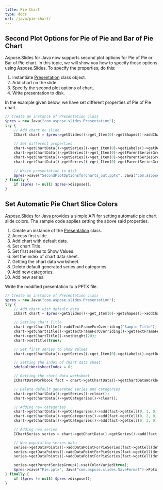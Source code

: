 ```yaml
---
title: Pie Chart
type: docs
url: /java/pie-chart/
---
```


## **Second Plot Options for Pie of Pie and Bar of Pie Chart**
Aspose.Slides for Java now supports second plot options for Pie of Pie or Bar of Pie chart. In this topic, we will show you how to specify those options using Aspose.Slides. To specify the properties, do this:

1. Instantiate [Presentation](https://apireference.aspose.com/slides/java/com.aspose.slides/Presentation) class object.
1. Add chart on the slide.
1. Specify the second plot options of chart.
1. Write presentation to disk.

In the example given below, we have set different properties of Pie of Pie chart.

```php
// Create an instance of Presentation class
$pres = new Java("com.aspose.slides.Presentation");
try {
    // Add chart on slide
    IChart chart = $pres->getSlides()->get_Item(0)->getShapes()->addChart(ChartType.PieOfPie, 50, 50, 500, 400);
    
    // Set different properties
    chart->getChartData()->getSeries()->get_Item(0)->getLabels()->getDefaultDataLabelFormat()->setShowValue(true);
    chart->getChartData()->getSeries()->get_Item(0)->getParentSeriesGroup()->setSecondPieSize(149);
    chart->getChartData()->getSeries()->get_Item(0)->getParentSeriesGroup()->setPieSplitBy(PieSplitType.ByPercentage);
    chart->getChartData()->getSeries()->get_Item(0)->getParentSeriesGroup()->setPieSplitPosition(53);
    
    // Write presentation to disk
    $pres->save("SecondPlotOptionsforCharts_out.pptx", Java("com.aspose.slides.SaveFormat")->Pptx);
} finally {
    if ($pres != null) $pres->dispose();
}
```

## **Set Automatic Pie Chart Slice Colors**
Aspose.Slides for Java provides a simple API for setting automatic pie chart slide colors. The sample code applies setting the above said properties.

1. Create an instance of the [Presentation](https://apireference.aspose.com/slides/java/com.aspose.slides/Presentation) class.
1. Access first slide.
1. Add chart with default data.
1. Set chart Title.
1. Set first series to Show Values.
1. Set the index of chart data sheet.
1. Getting the chart data worksheet.
1. Delete default generated series and categories.
1. Add new categories.
1. Add new series.

Write the modified presentation to a PPTX file.

```php
// Create an instance of Presentation class
$pres = new Java("com.aspose.slides.Presentation");
try {
    // Add chart with default data
    IChart chart = $pres->getSlides()->get_Item(0)->getShapes()->addChart(ChartType.Pie, 100, 100, 400, 400);

    // Setting chart Title
    chart->getChartTitle()->addTextFrameForOverriding("Sample Title");
    chart->getChartTitle()->getTextFrameForOverriding()->getTextFrameFormat()->setCenterText(NullableBool.True);
    chart->getChartTitle()->setHeight(20);
    chart->setTitle(true);

    // Set first series to Show Values
    chart->getChartData()->getSeries()->get_Item(0)->getLabels()->getDefaultDataLabelFormat()->setShowValue(true);

    // Setting the index of chart data sheet
    $defaultWorksheetIndex = 0;

    // Getting the chart data worksheet
    IChartDataWorkbook fact = chart->getChartData()->getChartDataWorkbook();

    // Delete default generated series and categories
    chart->getChartData()->getSeries()->clear();
    chart->getChartData()->getCategories()->clear();

    // Adding new categories
    chart->getChartData()->getCategories()->add(fact->getCell(0, 1, 0, "First Qtr"));
    chart->getChartData()->getCategories()->add(fact->getCell(0, 2, 0, "2nd Qtr"));
    chart->getChartData()->getCategories()->add(fact->getCell(0, 3, 0, "3rd Qtr"));

    // Adding new series
    IChartSeries series = chart->getChartData()->getSeries()->add(fact->getCell(0, 0, 1, "Series 1"), chart->getType());

    // Now populating series data
    series->getDataPoints()->addDataPointForPieSeries(fact->getCell(defaultWorksheetIndex, 1, 1, 20));
    series->getDataPoints()->addDataPointForPieSeries(fact->getCell(defaultWorksheetIndex, 2, 1, 50));
    series->getDataPoints()->addDataPointForPieSeries(fact->getCell(defaultWorksheetIndex, 3, 1, 30));

    series->getParentSeriesGroup()->setColorVaried(true);
    $pres->save("Pie.pptx", Java("com.aspose.slides.SaveFormat")->Pptx);
} finally {
    if ($pres != null) $pres->dispose();
}
```